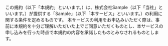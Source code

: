 この規約（以下「本規約」といいます。）は、株式会社Sample（以下「当社」といいます。）が提供する「Sample」（以下「本サービス」といいます。）の利用に関する条件を定めるものです。
本サービスの利用をお申込みいただく際は、事前に本規約を十分ご理解いただいた上でご同意いただくものとし、本サービスの申し込みを行った時点で本規約の内容を承諾したものとみなされるものとします。

